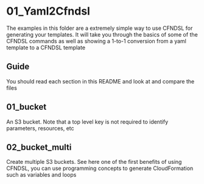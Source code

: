 # 01_Yaml2Cfndsl
The examples in this folder are a extremely simple way to use CFNDSL for generating your templates. It will take you through the basics of some of the CFNDSL commands as well as showing a 1-to-1 conversion from a yaml template to a CFNDSL template

## Guide
You should read each section in this README and look at and compare the files

## 01_bucket
An S3 bucket. Note that a top level key is not required to identify parameters, resources, etc

## 02_bucket_multi
Create multiple S3 buckets. See here one of the first benefits of using CFNDSL, you can use programming concepts to generate CloudFormation such as variables and loops
